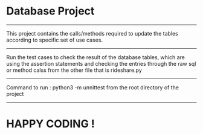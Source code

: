 # Database Project

------------------

This project contains the calls/methods required to update the tables according to specific set of use cases.


------------------

Run the test cases to check the result of the database tables, which are using the assertion statements and checking the entries through the raw sql or method calss from the other file that is rideshare.py

-------------------


Command to run : python3 -m unnittest from the root directory of the project


------------------

# HAPPY CODING !
